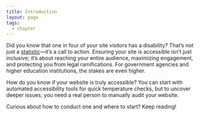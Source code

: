 ```yaml
---
title: Introduction
layout: page
tags:
  - chapter
---
```


Did you know that one in four of your site visitors has a disability? That’s not just a [statistic](https://www.cdc.gov/ncbddd/disabilityandhealth/infographic-disability-impacts-all.html)—it’s a call to action. Ensuring your site is accessible isn’t just inclusive; it’s about reaching your entire audience, maximizing engagement, and protecting you from legal ramifications. For government agencies and higher education institutions, the stakes are even higher.

How do you know if your website is truly accessible? You can start with automated accessibility tools for quick temperature checks, but to uncover deeper issues, you need a real person to manually audit your website.

Curious about how to conduct one and where to start? Keep reading!

